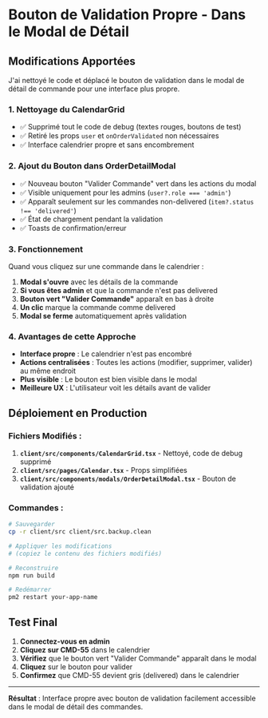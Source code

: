 # Bouton de Validation Propre - Dans le Modal de Détail

## Modifications Apportées

J'ai nettoyé le code et déplacé le bouton de validation dans le modal de détail de commande pour une interface plus propre.

### 1. Nettoyage du CalendarGrid
- ✅ Supprimé tout le code de debug (textes rouges, boutons de test)  
- ✅ Retiré les props `user` et `onOrderValidated` non nécessaires
- ✅ Interface calendrier propre et sans encombrement

### 2. Ajout du Bouton dans OrderDetailModal
- ✅ Nouveau bouton "Valider Commande" vert dans les actions du modal
- ✅ Visible uniquement pour les admins (`user?.role === 'admin'`)
- ✅ Apparaît seulement sur les commandes non-delivered (`item?.status !== 'delivered'`)
- ✅ État de chargement pendant la validation
- ✅ Toasts de confirmation/erreur

### 3. Fonctionnement
Quand vous cliquez sur une commande dans le calendrier :
1. **Modal s'ouvre** avec les détails de la commande
2. **Si vous êtes admin** et que la commande n'est pas delivered
3. **Bouton vert "Valider Commande"** apparaît en bas à droite
4. **Un clic** marque la commande comme delivered
5. **Modal se ferme** automatiquement après validation

### 4. Avantages de cette Approche
- **Interface propre** : Le calendrier n'est pas encombré
- **Actions centralisées** : Toutes les actions (modifier, supprimer, valider) au même endroit
- **Plus visible** : Le bouton est bien visible dans le modal
- **Meilleure UX** : L'utilisateur voit les détails avant de valider

## Déploiement en Production

### Fichiers Modifiés :
1. **`client/src/components/CalendarGrid.tsx`** - Nettoyé, code de debug supprimé
2. **`client/src/pages/Calendar.tsx`** - Props simplifiées  
3. **`client/src/components/modals/OrderDetailModal.tsx`** - Bouton de validation ajouté

### Commandes :
```bash
# Sauvegarder
cp -r client/src client/src.backup.clean

# Appliquer les modifications
# (copiez le contenu des fichiers modifiés)

# Reconstruire
npm run build

# Redémarrer
pm2 restart your-app-name
```

## Test Final

1. **Connectez-vous en admin**
2. **Cliquez sur CMD-55** dans le calendrier
3. **Vérifiez** que le bouton vert "Valider Commande" apparaît dans le modal
4. **Cliquez** sur le bouton pour valider
5. **Confirmez** que CMD-55 devient gris (delivered) dans le calendrier

---

**Résultat** : Interface propre avec bouton de validation facilement accessible dans le modal de détail des commandes.